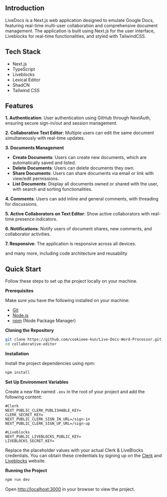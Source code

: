## <a name="introduction"> Introduction</a>

LiveDocs is a Next.js web application designed to emulate Google Docs, featuring real-time multi-user collaboration and comprehensive document management. The application is built using Next.js for the user interface, Liveblocks for real-time functionalities, and styled with TailwindCSS.

## <a name="tech-stack"> Tech Stack</a>

- Next.js
- TypeScript
- Liveblocks
- Lexical Editor
- ShadCN
- Tailwind CSS

## <a name="features"> Features</a>

 **1. Authentication**: User authentication using GitHub through NextAuth, ensuring secure sign-in/out and session management.

**2. Collaborative Text Editor**: Multiple users can edit the same document simultaneously with real-time updates.

**3. Documents Management**
   - **Create Documents**: Users can create new documents, which are automatically saved and listed.
   - **Delete Documents**: Users can delete documents they own.
   - **Share Documents**: Users can share documents via email or link with view/edit permissions.
   - **List Documents**: Display all documents owned or shared with the user, with search and sorting functionalities.

 **4. Comments**: Users can add inline and general comments, with threading for discussions.

**5. Active Collaborators on Text Editor**: Show active collaborators with real-time presence indicators.

**6. Notifications**: Notify users of document shares, new comments, and collaborator activities.

**7. Responsive**: The application is responsive across all devices.

and many more, including code architecture and reusability 

## <a name="quick-start"> Quick Start</a>

Follow these steps to set up the project locally on your machine.

**Prerequisites**

Make sure you have the following installed on your machine:

- [Git](https://git-scm.com/)
- [Node.js](https://nodejs.org/en)
- [npm](https://www.npmjs.com/) (Node Package Manager)

**Cloning the Repository**

```bash
git clone https://github.com/cookieee-kun/Live-Docs-Word-Processor.git
cd collaborative-editor
```

**Installation**

Install the project dependencies using npm:

```bash
npm install
```

**Set Up Environment Variables**

Create a new file named `.env` in the root of your project and add the following content:

```env
#Clerk
NEXT_PUBLIC_CLERK_PUBLISHABLE_KEY=
CLERK_SECRET_KEY=
NEXT_PUBLIC_CLERK_SIGN_IN_URL=/sign-in
NEXT_PUBLIC_CLERK_SIGN_UP_URL=/sign-up

#Liveblocks
NEXT_PUBLIC_LIVEBLOCKS_PUBLIC_KEY=
LIVEBLOCKS_SECRET_KEY=
```

Replace the placeholder values with your actual Clerk & LiveBlocks credentials. You can obtain these credentials by signing up on the [Clerk](https://clerk.com/) and [Liveblocks](liveblocks.io/) website.

**Running the Project**

```bash
npm run dev
```

Open [http://localhost:3000](http://localhost:3000) in your browser to view the project.
